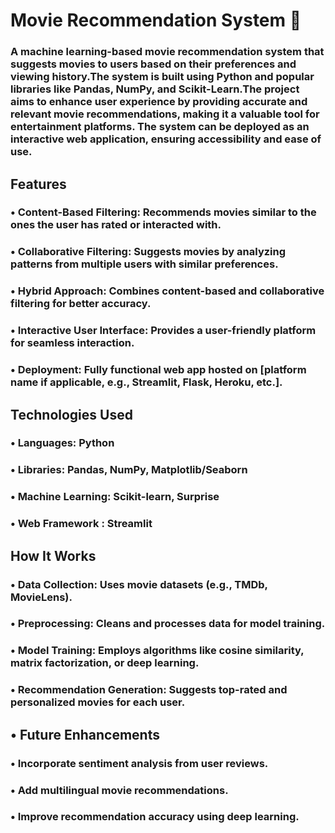 # Movie Recommendation System 🎥
### A machine learning-based movie recommendation system that suggests movies to users based on their preferences and viewing history.The system is built using Python and popular libraries like Pandas, NumPy, and Scikit-Learn.The project aims to enhance user experience by providing accurate and relevant movie recommendations, making it a valuable tool for entertainment platforms. The system can be deployed as an interactive web application, ensuring accessibility and ease of use.

## Features

 ### • Content-Based Filtering:  Recommends movies similar to the ones the user has rated or interacted with.
 
###  • Collaborative Filtering: Suggests movies by analyzing patterns from multiple users with similar preferences.
 
### • Hybrid Approach: Combines content-based and collaborative filtering for better accuracy.

### • Interactive User Interface: Provides a user-friendly platform for seamless interaction.

### • Deployment: Fully functional web app hosted on [platform name if applicable, e.g., Streamlit, Flask, Heroku, etc.].

## Technologies Used

### • Languages: Python

### • Libraries: Pandas, NumPy,  Matplotlib/Seaborn

### • Machine Learning: Scikit-learn, Surprise

### • Web Framework : Streamlit

## How It Works

### • Data Collection: Uses movie datasets (e.g., TMDb, MovieLens).

### • Preprocessing: Cleans and processes data for model training.

### • Model Training: Employs algorithms like cosine similarity, matrix factorization, or deep learning.

### • Recommendation Generation: Suggests top-rated and personalized movies for each user.

## • Future Enhancements

### • Incorporate sentiment analysis from user reviews.

### • Add multilingual movie recommendations.

### • Improve recommendation accuracy using deep learning.
